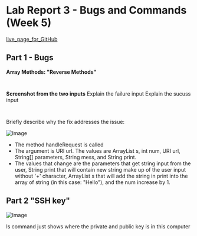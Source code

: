 # Lab Report 3 - Bugs and Commands (Week 5)

[live_page_for_GitHub](https://pussakornch.github.io/cse15l-lab-reports3/lab-report.html)

## Part 1 - Bugs

**Array Methods: "Reverse Methods"**

``` bash A failure-inducing input

```

``` bash An input that doesn’t induce a failure

```

**Screenshot from the two inputs**
Explain the failure input
Explain the sucuss input

``` bash Before fix

```

``` bash After fix

```

Briefly describe why the fix addresses the issue: 

![Image](3-1.JPG)

* The method handleRequest is called
* The argument is URI url. The values are ArrayList<String> s, int num, URI url, String[] parameters, String mess, and String print.
* The values that change are the parameters that get string input from the user, String print that will contain new string make up of the user input without '+' character, ArrayList<String> s that will add the string in print into the array of string (in this case: "Hello"), and the num increase by 1.


## Part 2 "SSH key"

![Image](3-5com.JPG)

ls command just shows where the private and public key is in this computer
